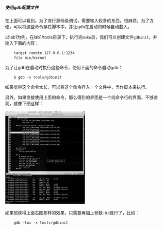 ##### 使用gdb配置文件

在上面可以看到，为了进行源码级调试，需要输入较多的东西，很麻烦。为了方便，可以将这些命令存在脚本中，并让gdb在启动的时候自动载入。

以lab1为例，在lab1/tools目录下，执行完`make`后，我们可以创建文件`gdbinit`，并输入下面的内容：
```
	target remote 127.0.0.1:1234
	file bin/kernel
```
为了让gdb在启动时执行这些命令，使用下面的命令启动gdb：
```
	$ gdb -x tools/gdbinit
```
如果觉得这个命令太长，可以将这个命令存入一个文件中，当作脚本来执行。

另外，如果直接使用上面的命令，那么得到的界面是一个纯命令行的界面，不够直观，就像下图这样：

![纯命令行的界面](../lab0_figs/image002.png "纯命令行的界面")

如果想获得上面右图那样的效果，只需要再加上参数-tui就行了，比如：
```
	gdb -tui -x tools/gdbinit
```
